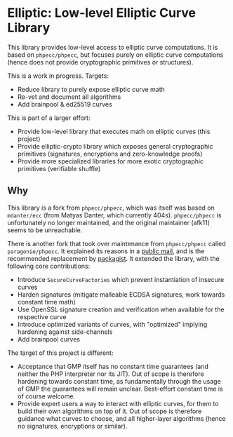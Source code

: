 # Elliptic: Low-level Elliptic Curve Library

This library provides low-level access to elliptic curve computations. It is based on `phpecc/phpecc`, but focuses purely on elliptic curve computations (hence does not provide cryptographic primitives or structures).

This is a work in progress. Targets:
- Reduce library to purely expose elliptic curve math
- Re-vet and document all algorithms
- Add brainpool & ed25519 curves

This is part of a larger effort:
- Provide low-level library that executes math on elliptic curves (this project)
- Provide elliptic-crypto library which exposes general cryptographic primitives (signatures, encryptions and zero-knowledge proofs)
- Provide more specialized libraries for more exotic cryptographic primitives (verifiable shuffle)


## Why

This library is a fork from `phpecc/phpecc`, which was itself was based on `mdanter/ecc` (from Matyas Danter, which currently 404s). `phpecc/phpecc` is unfortunately no longer maintained, and the original maintainer (afk11) seems to be unreachable. 

There is another fork that took over maintenance from `phpecc/phpecc` called `paragonie/phpecc`. It explained its reasons in a [public mail](https://www.openwall.com/lists/oss-security/2024/04/24/4), and is the recommended replacement by [packagist](https://github.com/phpecc/phpecc/issues/289#issuecomment-2075703542). It extended the library, with the following core contributions:
- Introduce `SecureCurveFactories` which prevent instantiation of insecure curves
- Harden signatures (mitigate malleable ECDSA signatures, work towards constant time math)
- Use OpenSSL signature creation and verification when available for the respective curve
- Introduce optimized variants of curves, with "optimized" implying hardening against side-channels
- Add brainpool curves

The target of this project is different:
- Acceptance that GMP itself has no constant time guarantees (and neither the PHP interpreter nor its JIT). Out of scope is therefore hardening towards constant time, as fundamentally through the usage of GMP the guarantees will remain unclear. Best-effort constant time is of course welcome.
- Provide expert users a way to interact with elliptic curves, for them to build their own algorithms on top of it. Out of scope is therefore guidance what curves to choose, and all higher-layer algorithms (hence no signatures, encryptions or similar). 
